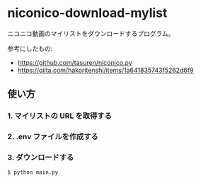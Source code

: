 # niconico-download-mylist

ニコニコ動画のマイリストをダウンロードするプログラム。

参考にしたもの:

- https://github.com/tasuren/niconico.py
- https://qiita.com/hakoritenshi/items/1a641835743f5262d6f9

## 使い方

### 1. マイリストの URL を取得する

### 2. .env ファイルを作成する

### 3. ダウンロードする

```bash
$ python main.py
```
